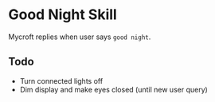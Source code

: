 # Good Night Skill
Mycroft replies when user says `good night`.

## Todo
* Turn connected lights off
* Dim display and make eyes closed (until new user query)
